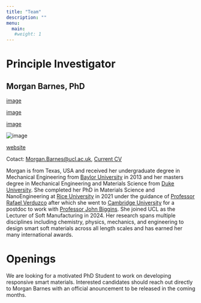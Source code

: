 ```yaml
---
title: "Team"
description: ""
menu:
  main:
   #weight: 1
---
```


# Principle Investigator
## Morgan Barnes, PhD

[image](./images/Barnes_headshot.jpg)

[image](./Barnes_headshot.jpg)

[image](./images/Barnes_headshot.pdf)


![image](https://upload.wikimedia.org/wikipedia/commons/f/f7/Soft_Elasticity_Stress_Strain_Curve.png)

[website](https://upload.wikimedia.org/wikipedia/commons/f/f7/Soft_Elasticity_Stress_Strain_Curve.png)



Cotact: Morgan.Barnes@ucl.ac.uk, [Current CV](/images/Barnes_CV.pdf)

Morgan is from Texas, USA and received her undergraduate degree in Mechanical Engineering from [Baylor University](https://www.ecs.baylor.edu/research-departments/mechanical-engineering) in 2013 and her masters degree in Mechanical Engineering and Materials Science from [Duke University](https://mems.duke.edu/). She completed her PhD in Materials Science and NanoEngineering at [Rice University](https://msne.rice.edu/) in 2021 under the guidance of [Professor Rafael Verduzco](https://verduzcolab.blogs.rice.edu/) after which she went to [Cambridge University](https://www.cam.ac.uk/) for a postdoc to work with [Professor John Biggins](https://www.soft.eng.cam.ac.uk/). She joined UCL as the Lecturer of Soft Manufacturing in 2024. Her research spans multiple disciplines including chemistry, physics, mechanics, and engineering to design smart soft materials across all length scales and has earned her many international awards. 

# Openings
We are looking for a motivated PhD Student to work on developing responsive smart materials. Interested candidates should reach out directly to Morgan Barnes with an official anouncement to be released in the coming months. 

